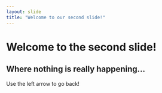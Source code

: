 ```yaml
---
layout: slide
title: "Welcome to our second slide!"
---
```

<h1>Welcome to the second slide!</h1>
<h2>Where nothing is really happening...</h2>
Use the left arrow to go back!